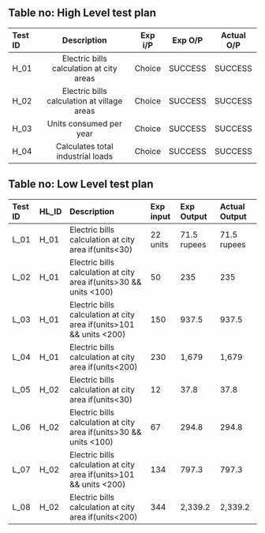 ## Table no: High Level test plan

|**Test ID**|**Description**|**Exp i/P**|**Exp O/P**|**Actual O/P**|
| :- | :-: | :-: | :-: | :-: |
|H\_01|Electric bills calculation at city areas|Choice|SUCCESS|SUCCESS|
|H\_02|Electric bills calculation at village areas|Choice|SUCCESS|SUCCESS|
|H\_03|Units consumed per year|Choice|SUCCESS|SUCCESS|
|H\_04|Calculates total industrial loads|Choice|SUCCESS|SUCCESS|


## Table no: Low Level test plan


|Test ID|HL\_ID|Description|Exp input|Exp Output|Actual Output|
| :- | :- | :- | :- | :- | :- |
|L\_01|H\_01|Electric bills calculation at city area if(units<30)|22 units|71.5 rupees|71.5 rupees|
|L\_02|H\_01|Electric bills calculation at city area if(units>30 && units <100)|50|235|235|
|L\_03|H\_01|Electric bills calculation at city area if(units>101 && units <200)|150|937.5|937.5|
|L\_04|H\_01|Electric bills calculation at city area if(units<200)|230|1,679|1,679|
|L\_05|H\_02|Electric bills calculation at city area if(units<30)|12|<p>37.8</p><p></p>|<p>37.8</p><p></p>|
|L\_06|H\_02|Electric bills calculation at city area if(units>30 && units <100)|67|294.8|294.8|
|L\_07|H\_02|Electric bills calculation at city area if(units>101 && units <200)|134|797.3|797.3|
|L\_08|H\_02|Electric bills calculation at city area if(units<200)|344|2,339.2|2,339.2|

